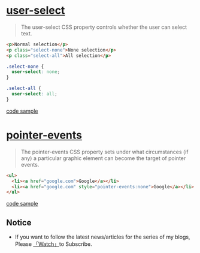 # [user-select](https://developer.mozilla.org/en-US/docs/Web/CSS/user-select)

> The user-select CSS property controls whether the user can select text.

```html
<p>Normal selection</p>
<p class="select-none">None selection</p>
<p class="select-all">All selection</p>
```

```css
.select-none {
  user-select: none;
}

.select-all {
  user-select: all;
}
```

[code sample](https://codesandbox.io/s/use-select-lp7u9)

# [pointer-events](https://developer.mozilla.org/en-US/docs/Web/CSS/pointer-events)

> The pointer-events CSS property sets under what circumstances (if any) a particular graphic element can become the target of pointer events.

```html
<ul>
  <li><a href="google.com">Google</a></li>
  <li><a href="google.com" style="pointer-events:none">Google</a></li>
</ul>
```

[code sample](https://codesandbox.io/s/point-events-6gp7x?file=/index.html)

## Notice

* If you want to follow the latest news/articles for the series of my blogs, Please [「Watch」](https://github.com/n0ruSh/blogs/)to Subscribe.